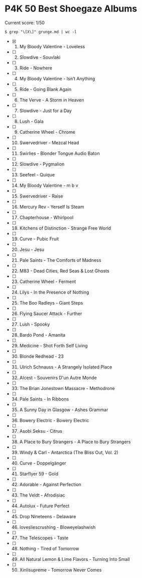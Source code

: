 # P4K 50 Best Shoegaze Albums

Current score: 1/50

`$ grep "\[X\]" grunge.md | wc -l`

- [X] 1. My Bloody Valentine - Loveless
- [ ] 2. Slowdive - Souvlaki
- [ ] 3. Ride - Nowhere
- [ ] 4. My Bloody Valentine - Isn’t Anything
- [ ] 5. Ride - Going Blank Again
- [ ] 6. The Verve - A Storm in Heaven
- [ ] 7. Slowdive - Just for a Day
- [ ] 8. Lush - Gala
- [ ] 9. Catherine Wheel - Chrome
- [ ] 10. Swervedriver - Mezcal Head
- [ ] 11. Swirlies - Blonder Tongue Audio Baton
- [ ] 12. Slowdive - Pygmalion
- [ ] 13. Seefeel - Quique
- [ ] 14. My Bloody Valentine - m b v
- [ ] 15. Swervedriver - Raise
- [ ] 16. Mercury Rev - Yerself Is Steam
- [ ] 17. Chapterhouse - Whirlpool
- [ ] 18. Kitchens of Distinction - Strange Free World
- [ ] 19. Curve - Pubic Fruit
- [ ] 20. Jesu - Jesu
- [ ] 21. Pale Saints - The Comforts of Madness
- [ ] 22. M83 - Dead Cities, Red Seas & Lost Ghosts
- [ ] 23. Catherine Wheel - Ferment
- [ ] 24. Lilys - In the Presence of Nothing
- [ ] 25. The Boo Radleys - Giant Steps
- [ ] 26. Flying Saucer Attack - Further
- [ ] 27. Lush - Spooky
- [ ] 28. Bardo Pond - Amanita
- [ ] 29. Medicine - Shot Forth Self Living
- [ ] 30. Blonde Redhead - 23
- [ ] 31. Ulrich Schnauss - A Strangely Isolated Place
- [ ] 32. Alcest - Souvenirs D'un Autre Monde
- [ ] 33. The Brian Jonestown Massacre - Methodrone
- [ ] 34. Pale Saints - In Ribbons
- [ ] 35. A Sunny Day in Glasgow - Ashes Grammar
- [ ] 36. Bowery Electric - Bowery Electric
- [ ] 37. Asobi Seksu - Citrus
- [ ] 38. A Place to Bury Strangers - A Place to Bury Strangers
- [ ] 39. Windy & Carl - Antarctica (The Bliss Out, Vol. 2)
- [ ] 40. Curve - Doppelgänger
- [ ] 41. Starflyer 59 - Gold
- [ ] 42. Adorable - Against Perfection
- [ ] 43. The Veldt - Afrodisiac
- [ ] 44. Autolux - Future Perfect
- [ ] 45. Drop Nineteens - Delaware
- [ ] 46. lovesliescrushing - Bloweyelashwish
- [ ] 47. The Telescopes - Taste
- [ ] 48. Nothing - Tired of Tomorrow
- [ ] 49. All Natural Lemon & Lime Flavors - Turning Into Small
- [ ] 50. Xinlisupreme - Tomorrow Never Comes
